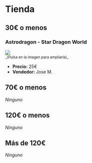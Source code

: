 # Tienda

## 30€ o menos

### Astrodragon - Star Dragon World

<div>
<a href="{{ site.github.url }}/assets/images/shop/1.jpg" target="_blank">
  <img src="{{ site.github.url }}/assets/images/shop/1-thumb.jpg">
</a>
</div>
<small>_(Pulsa en la imagen para ampliarla)_</small>

- __Precio:__ 25€
- __Vendedor:__ Jose M.


## 70€ o menos

_Ninguno_

## 120€ o menos

_Ninguno_

## Más de 120€

_Ninguno_
